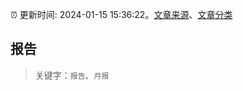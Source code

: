 :alarm_clock: 更新时间: 2024-01-15 15:36:22。[文章来源](/README.md)、[文章分类](/TAGS.md)

## 报告


> 关键字：`报告`、`月报`



